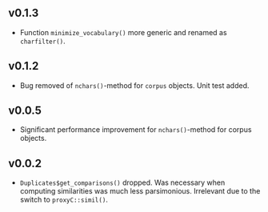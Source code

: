## v0.1.3

- Function `minimize_vocabulary()` more generic and renamed as `charfilter()`.

## v0.1.2

- Bug removed of `nchars()`-method for `corpus` objects. Unit test added.

## v0.0.5

- Significant performance improvement for `nchars()`-method for corpus objects.

## v0.0.2

- `Duplicates$get_comparisons()` dropped. Was necessary when computing
similarities was much less parsimonious. Irrelevant due to the switch to
`proxyC::simil()`.